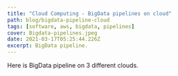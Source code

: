 ```yaml
---
title: "Cloud Computing - BigData pipelines on cloud"
path: blog/bigdata-pipeline-cloud
tags: [software, aws, bigdata, pipelines]
cover: Bigdata-pipelines.jpeg
date: 2021-03-17T05:25:44.226Z
excerpt: BigData pipeline.
---
```


Here is BigData pipeline on 3 different clouds.
